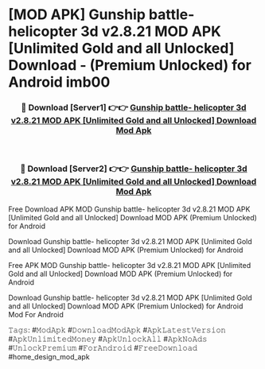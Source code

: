 # [MOD APK] Gunship battle- helicopter 3d v2.8.21 MOD APK [Unlimited Gold and all Unlocked] Download - (Premium Unlocked) for Android imb00



<div align="center">
<h3>🔴 Download [Server1] 👉👉 <a href="https://momento.my/?title=Gunship_battle-_helicopter_3d_v2.8.21_MOD_APK_[Unlimited_Gold_and_all_Unlocked]_Download">Gunship battle- helicopter 3d v2.8.21 MOD APK [Unlimited Gold and all Unlocked] Download Mod Apk</a></h3><br>

<h3>🔴 Download [Server2] 👉👉 <a href="https://momento.my/?title=Gunship_battle-_helicopter_3d_v2.8.21_MOD_APK_[Unlimited_Gold_and_all_Unlocked]_Download">Gunship battle- helicopter 3d v2.8.21 MOD APK [Unlimited Gold and all Unlocked] Download Mod Apk</a></h3>
</div>



Free Download APK MOD Gunship battle- helicopter 3d v2.8.21 MOD APK [Unlimited Gold and all Unlocked] Download MOD APK (Premium Unlocked) for Android

Download Gunship battle- helicopter 3d v2.8.21 MOD APK [Unlimited Gold and all Unlocked] Download MOD APK (Premium Unlocked) for Android

Free APK MOD Gunship battle- helicopter 3d v2.8.21 MOD APK [Unlimited Gold and all Unlocked] Download MOD APK (Premium Unlocked) for Android

Download Gunship battle- helicopter 3d v2.8.21 MOD APK [Unlimited Gold and all Unlocked] Download MOD APK (Premium Unlocked) for Android Mod For Android

𝚃𝚊𝚐𝚜: #𝙼𝚘𝚍𝙰𝚙𝚔 #𝙳𝚘𝚠𝚗𝚕𝚘𝚊𝚍𝙼𝚘𝚍𝙰𝚙𝚔 #𝙰𝚙𝚔𝙻𝚊𝚝𝚎𝚜𝚝𝚅𝚎𝚛𝚜𝚒𝚘𝚗 #𝙰𝚙𝚔𝚄𝚗𝚕𝚒𝚖𝚒𝚝𝚎𝚍𝙼𝚘𝚗𝚎𝚢 #𝙰𝚙𝚔𝚄𝚗𝚕𝚘𝚌𝚔𝙰𝚕𝚕 #𝙰𝚙𝚔𝙽𝚘𝙰𝚍𝚜 #𝚄𝚗𝚕𝚘𝚌𝚔𝙿𝚛𝚎𝚖𝚒𝚞𝚖 #𝙵𝚘𝚛𝙰𝚗𝚍𝚛𝚘𝚒𝚍 #𝙵𝚛𝚎𝚎𝙳𝚘𝚠𝚗𝚕𝚘𝚊𝚍 #home_design_mod_apk
